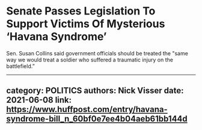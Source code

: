 # Senate Passes Legislation To Support Victims Of Mysterious ‘Havana Syndrome’

Sen. Susan Collins said government officials should be treated the "same way we would treat a soldier who suffered a traumatic injury on the battlefield.”

---
category: POLITICS
authors: Nick Visser
date: 2021-06-08
link: https://www.huffpost.com/entry/havana-syndrome-bill_n_60bf0e7ee4b04aeb61bb144d
---
